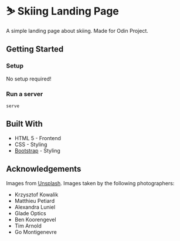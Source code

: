 # ⛷️ Skiing Landing Page
A simple landing page about skiing. Made for Odin Project.

## Getting Started
### Setup

No setup required!

### Run a server
```
serve
```

## Built With
- HTML 5 - Frontend
- CSS - Styling
- [Bootstrap](https://getbootstrap.com/) - Styling

## Acknowledgements
Images from [Unsplash](https://unsplash.com/). Images taken by the following photographers:

- Krzysztof Kowalik
- Matthieu Petiard
- Alexandra Luniel
- Glade Optics
- Ben Koorengevel
- Tim Arnold
- Go Montigenevre 
